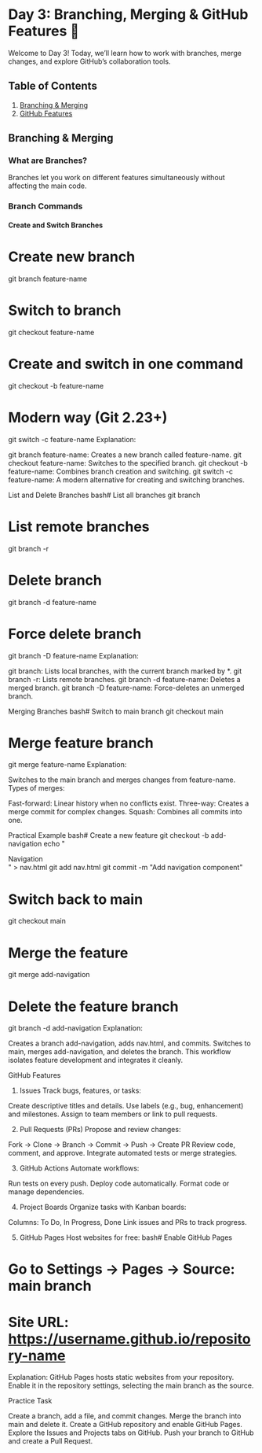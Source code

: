 
# Day 3: Branching, Merging & GitHub Features 🚀

Welcome to Day 3! Today, we’ll learn how to work with branches, merge changes, and explore GitHub’s collaboration tools.

## Table of Contents
1. [Branching & Merging](#branching--merging)
2. [GitHub Features](#github-features)

## Branching & Merging

### What are Branches?
Branches let you work on different features simultaneously without affecting the main code.

### Branch Commands

#### Create and Switch Branches
# Create new branch
git branch feature-name

# Switch to branch
git checkout feature-name

# Create and switch in one command
git checkout -b feature-name

# Modern way (Git 2.23+)
git switch -c feature-name
Explanation:

git branch feature-name: Creates a new branch called feature-name.
git checkout feature-name: Switches to the specified branch.
git checkout -b feature-name: Combines branch creation and switching.
git switch -c feature-name: A modern alternative for creating and switching branches.

List and Delete Branches
bash# List all branches
git branch

# List remote branches
git branch -r

# Delete branch
git branch -d feature-name

# Force delete branch
git branch -D feature-name
Explanation:

git branch: Lists local branches, with the current branch marked by *.
git branch -r: Lists remote branches.
git branch -d feature-name: Deletes a merged branch.
git branch -D feature-name: Force-deletes an unmerged branch.

Merging Branches
bash# Switch to main branch
git checkout main

# Merge feature branch
git merge feature-name
Explanation:

Switches to the main branch and merges changes from feature-name.
Types of merges:

Fast-forward: Linear history when no conflicts exist.
Three-way: Creates a merge commit for complex changes.
Squash: Combines all commits into one.



Practical Example
bash# Create a new feature
git checkout -b add-navigation
echo "<nav>Navigation</nav>" > nav.html
git add nav.html
git commit -m "Add navigation component"

# Switch back to main
git checkout main

# Merge the feature
git merge add-navigation

# Delete the feature branch
git branch -d add-navigation
Explanation:

Creates a branch add-navigation, adds nav.html, and commits.
Switches to main, merges add-navigation, and deletes the branch.
This workflow isolates feature development and integrates it cleanly.


GitHub Features
1. Issues
Track bugs, features, or tasks:

Create descriptive titles and details.
Use labels (e.g., bug, enhancement) and milestones.
Assign to team members or link to pull requests.

2. Pull Requests (PRs)
Propose and review changes:

Fork → Clone → Branch → Commit → Push → Create PR
Review code, comment, and approve.
Integrate automated tests or merge strategies.

3. GitHub Actions
Automate workflows:

Run tests on every push.
Deploy code automatically.
Format code or manage dependencies.

4. Project Boards
Organize tasks with Kanban boards:

Columns: To Do, In Progress, Done
Link issues and PRs to track progress.

5. GitHub Pages
Host websites for free:
bash# Enable GitHub Pages
# Go to Settings → Pages → Source: main branch
# Site URL: https://username.github.io/repository-name
Explanation: GitHub Pages hosts static websites from your repository. Enable it in the repository settings, selecting the main branch as the source.

Practice Task

Create a branch, add a file, and commit changes.
Merge the branch into main and delete it.
Create a GitHub repository and enable GitHub Pages.
Explore the Issues and Projects tabs on GitHub.
Push your branch to GitHub and create a Pull Request.